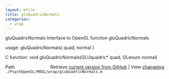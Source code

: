 ```yaml
---
layout: mfile
title: gluQuadricNormals
categories:
  - wrap
---
```


gluQuadricNormals  Interface to OpenGL function gluQuadricNormals

usage:  gluQuadricNormals\( quad, normal \)

C function:  void gluQuadricNormals\(GLUquadric\* quad, GLenum normal\)


<div class="code_header" style="text-align:right;">
  <span style="float:left;">Path&nbsp;&nbsp;</span> <span class="counter">Retrieve <a href=
  "https://raw.github.com/Psychtoolbox-3/Psychtoolbox-3/beta/./PsychOpenGL/MOGL/wrap/gluQuadricNormals.m">current version from GitHub</a> | View <a href=
  "https://github.com/Psychtoolbox-3/Psychtoolbox-3/commits/beta/./PsychOpenGL/MOGL/wrap/gluQuadricNormals.m">changelog</a></span>
</div>
<div class="code">
  <code>./PsychOpenGL/MOGL/wrap/gluQuadricNormals.m</code>
</div>
